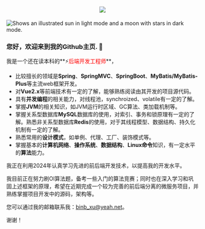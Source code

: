 <h1 align="center"> <a href="https://sunguoqi.com/"> <img src="https://readme-typing-svg.herokuapp.com/?lines=给时光以生命，给岁月以文明!&center=true&size=27"> </a> </h1>

<picture>
<!--   <source media="(prefers-color-scheme: dark)" srcset="https://web-hmleadnews0907.oss-cn-beijing.aliyuncs.com/4k_f4b1985ba8076453.jpg">
  <source media="(prefers-color-scheme: light)" srcset="https://web-hmleadnews0907.oss-cn-beijing.aliyuncs.com/4k_f4b1985ba8076453.jpg"> -->
  <img alt="Shows an illustrated sun in light mode and a moon with stars in dark mode." src="https://web-hmleadnews0907.oss-cn-beijing.aliyuncs.com/4k_f4b1985ba8076453.jpg">
</picture>

### 您好，欢迎来到我的Github主页. 👋

我是一个还在读本科的**⚡<span style="color:red">后端开发工程师</span>**，
- 比较擅长的领域是**Spring**、**SpringMVC**、**SpringBoot**、**MyBatis/MyBatis-Plus**等主流web框架开发。
- 对**Vue2.x**等前端技术有一定的了解，能够熟练阅读由其开发的项目源代码。
- 具有**并发编程**的相关能力，对线程池，synchroized、volatile有一定的了解。
- 掌握**JVM**的相关知识，如JVM运行时区域、GC算法、类加载机制等。
- 掌握关系型数据库**MySQL**数据库的使用，对索引、事务和锁原理有一定的了解。熟悉非关系型数据库**Redis**的使用，对于其线程模型、数据结构、持久化机制有一定的了解。
- 熟悉常用的**设计模式**，如单例、代理、工厂、装饰模式等。
- 掌握基本的**计算机网络**、**操作系统**、**数据结构**、**Linux命令**知识，有一定水平的**算法**能力。

我正在利用2024年认真学习先进的前后端开发技术，以提高我的开发水平。

我目前正在努力刷OI算法题，备考一些入门的算法竞赛；同时也在深入学习和巩固上述框架的原理，希望在近期完成一个较为完善的前后端分离的微服务项目，并熟练掌握项目开发中的源码，架构等。

您可以通过我的邮箱联系我：<a href="mailto:binb_xu@yeah.net">binb_xu@yeah.net</a>。

谢谢！
<!-- ![Dusai's GitHub stats](https://github-readme-stats.vercel.app/api?username=XbvEctor10) -->

<!--
**XbvEctor10/XbvEctor10** is a ✨ _special_ ✨ repository because its `README.md` (this file) appears on your GitHub profile.

Here are some ideas to get you started:

- 🔭 I’m currently working on ...
- 🌱 I’m currently learning ...
- 👯 I’m looking to collaborate on ...
- 🤔 I’m looking for help with ...
- 💬 Ask me about ...
- 📫 How to reach me: ...
- 😄 Pronouns: ...
- ⚡ Fun fact: ...
-->
